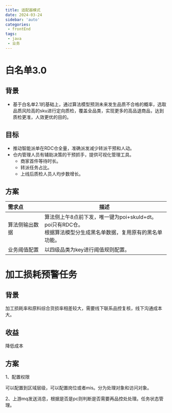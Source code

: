 ```yaml
---
title: 适配器模式
date: 2024-03-24
sidebar: 'auto'
categories:
 - frontEnd
tags:
 - java
 - 业务
---
```


# 白名单3.0

## 背景

- 基于白名单2.1的基础上，通过算法模型预测未来发生品质不合格的概率，选取品质风险高的sku进行定向质检，覆盖全品类，实现更多的高品退商品，达到质检更准，人效更优的目的。

## 目标

- 推动智能派单在RDC仓全量，准确派发减少转派干预和人动。
- 仓内管理人员有辅助决策的干预抓手，提供可视化管理工具。
  - 商家首件等待时长。
  - 转派任务占比。
  - 上线后质检人员人均步数增长。

## 方案

| 需求点         | 描述                                                         |
| :------------- | ------------------------------------------------------------ |
| 算法侧输出数据 | 算法侧上午8点前下发，唯一键为poi+skuId+dt。<br />poi只有RDC仓。<br />根据算法模型分生成黑名单数据，复用原有的黑名单功能。 |
| 业务阈值配置   | 以四级品类为key进行阈值规则配置。                            |

# 加工损耗预警任务

## 背景

加工损耗率和原料综合货损率相差较大，需要线下联系品控复核，线下沟通成本大。

## 收益

降低成本

## 方案

1、配置权限

可以配置到区域层级，可以配置岗位或者mis。分为处理对象和访问对象。

2、上游mq发送消息，根据是否是pc则判断是否需要再品控处处理。任务状态管理。



